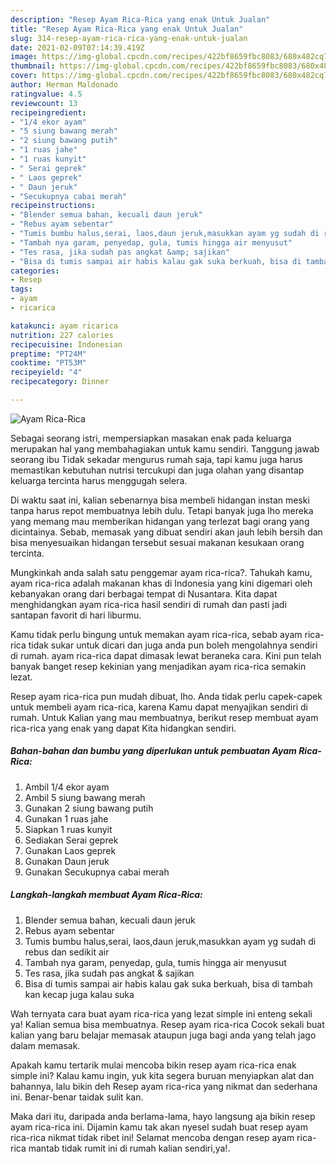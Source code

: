 ```yaml
---
description: "Resep Ayam Rica-Rica yang enak Untuk Jualan"
title: "Resep Ayam Rica-Rica yang enak Untuk Jualan"
slug: 314-resep-ayam-rica-rica-yang-enak-untuk-jualan
date: 2021-02-09T07:14:39.419Z
image: https://img-global.cpcdn.com/recipes/422bf8659fbc8083/680x482cq70/ayam-rica-rica-foto-resep-utama.jpg
thumbnail: https://img-global.cpcdn.com/recipes/422bf8659fbc8083/680x482cq70/ayam-rica-rica-foto-resep-utama.jpg
cover: https://img-global.cpcdn.com/recipes/422bf8659fbc8083/680x482cq70/ayam-rica-rica-foto-resep-utama.jpg
author: Herman Maldonado
ratingvalue: 4.5
reviewcount: 13
recipeingredient:
- "1/4 ekor ayam"
- "5 siung bawang merah"
- "2 siung bawang putih"
- "1 ruas jahe"
- "1 ruas kunyit"
- " Serai geprek"
- " Laos geprek"
- " Daun jeruk"
- "Secukupnya cabai merah"
recipeinstructions:
- "Blender semua bahan, kecuali daun jeruk"
- "Rebus ayam sebentar"
- "Tumis bumbu halus,serai, laos,daun jeruk,masukkan ayam yg sudah di rebus dan sedikit air"
- "Tambah nya garam, penyedap, gula, tumis hingga air menyusut"
- "Tes rasa, jika sudah pas angkat &amp; sajikan"
- "Bisa di tumis sampai air habis kalau gak suka berkuah, bisa di tambah kan kecap juga kalau suka"
categories:
- Resep
tags:
- ayam
- ricarica

katakunci: ayam ricarica 
nutrition: 227 calories
recipecuisine: Indonesian
preptime: "PT24M"
cooktime: "PT53M"
recipeyield: "4"
recipecategory: Dinner

---
```



![Ayam Rica-Rica](https://img-global.cpcdn.com/recipes/422bf8659fbc8083/680x482cq70/ayam-rica-rica-foto-resep-utama.jpg)

Sebagai seorang istri, mempersiapkan masakan enak pada keluarga merupakan hal yang membahagiakan untuk kamu sendiri. Tanggung jawab seorang ibu Tidak sekadar mengurus rumah saja, tapi kamu juga harus memastikan kebutuhan nutrisi tercukupi dan juga olahan yang disantap keluarga tercinta harus menggugah selera.

Di waktu  saat ini, kalian sebenarnya bisa membeli hidangan instan meski tanpa harus repot membuatnya lebih dulu. Tetapi banyak juga lho mereka yang memang mau memberikan hidangan yang terlezat bagi orang yang dicintainya. Sebab, memasak yang dibuat sendiri akan jauh lebih bersih dan bisa menyesuaikan hidangan tersebut sesuai makanan kesukaan orang tercinta. 



Mungkinkah anda salah satu penggemar ayam rica-rica?. Tahukah kamu, ayam rica-rica adalah makanan khas di Indonesia yang kini digemari oleh kebanyakan orang dari berbagai tempat di Nusantara. Kita dapat menghidangkan ayam rica-rica hasil sendiri di rumah dan pasti jadi santapan favorit di hari liburmu.

Kamu tidak perlu bingung untuk memakan ayam rica-rica, sebab ayam rica-rica tidak sukar untuk dicari dan juga anda pun boleh mengolahnya sendiri di rumah. ayam rica-rica dapat dimasak lewat beraneka cara. Kini pun telah banyak banget resep kekinian yang menjadikan ayam rica-rica semakin lezat.

Resep ayam rica-rica pun mudah dibuat, lho. Anda tidak perlu capek-capek untuk membeli ayam rica-rica, karena Kamu dapat menyajikan sendiri di rumah. Untuk Kalian yang mau membuatnya, berikut resep membuat ayam rica-rica yang enak yang dapat Kita hidangkan sendiri.

<!--inarticleads1-->

##### Bahan-bahan dan bumbu yang diperlukan untuk pembuatan Ayam Rica-Rica:

1. Ambil 1/4 ekor ayam
1. Ambil 5 siung bawang merah
1. Gunakan 2 siung bawang putih
1. Gunakan 1 ruas jahe
1. Siapkan 1 ruas kunyit
1. Sediakan  Serai geprek
1. Gunakan  Laos geprek
1. Gunakan  Daun jeruk
1. Gunakan Secukupnya cabai merah




<!--inarticleads2-->

##### Langkah-langkah membuat Ayam Rica-Rica:

1. Blender semua bahan, kecuali daun jeruk
1. Rebus ayam sebentar
1. Tumis bumbu halus,serai, laos,daun jeruk,masukkan ayam yg sudah di rebus dan sedikit air
1. Tambah nya garam, penyedap, gula, tumis hingga air menyusut
1. Tes rasa, jika sudah pas angkat &amp; sajikan
1. Bisa di tumis sampai air habis kalau gak suka berkuah, bisa di tambah kan kecap juga kalau suka




Wah ternyata cara buat ayam rica-rica yang lezat simple ini enteng sekali ya! Kalian semua bisa membuatnya. Resep ayam rica-rica Cocok sekali buat kalian yang baru belajar memasak ataupun juga bagi anda yang telah jago dalam memasak.

Apakah kamu tertarik mulai mencoba bikin resep ayam rica-rica enak simple ini? Kalau kamu ingin, yuk kita segera buruan menyiapkan alat dan bahannya, lalu bikin deh Resep ayam rica-rica yang nikmat dan sederhana ini. Benar-benar taidak sulit kan. 

Maka dari itu, daripada anda berlama-lama, hayo langsung aja bikin resep ayam rica-rica ini. Dijamin kamu tak akan nyesel sudah buat resep ayam rica-rica nikmat tidak ribet ini! Selamat mencoba dengan resep ayam rica-rica mantab tidak rumit ini di rumah kalian sendiri,ya!.


